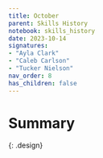 ```yaml
---
title: October
parent: Skills History
notebook: skills_history
date: 2023-10-14
signatures:
- "Ayla Clark"
- "Caleb Carlson"
- "Tucker Nielson"
nav_order: 8
has_children: false
---
```


# Summary
{: .design}




<canvas id="SkillsHistory" to_date="2023-10-14"></canvas>
